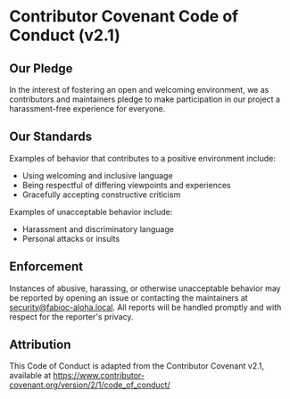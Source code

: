 # Contributor Covenant Code of Conduct (v2.1)

## Our Pledge
In the interest of fostering an open and welcoming environment, we as contributors and maintainers pledge to make participation in our project a harassment-free experience for everyone.

## Our Standards
Examples of behavior that contributes to a positive environment include:
- Using welcoming and inclusive language
- Being respectful of differing viewpoints and experiences
- Gracefully accepting constructive criticism

Examples of unacceptable behavior include:
- Harassment and discriminatory language
- Personal attacks or insults

## Enforcement
Instances of abusive, harassing, or otherwise unacceptable behavior may be reported by opening an issue or contacting the maintainers at security@fabioc-aloha.local. All reports will be handled promptly and with respect for the reporter's privacy.

## Attribution
This Code of Conduct is adapted from the Contributor Covenant v2.1, available at https://www.contributor-covenant.org/version/2/1/code_of_conduct/
